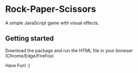 # Rock-Paper-Scissors
A simple JavaScript game with visual effects.

## Getting started
Download the package and run the HTML file in your browser (Chrome/Edge/FireFox)

Have Fun! :)
